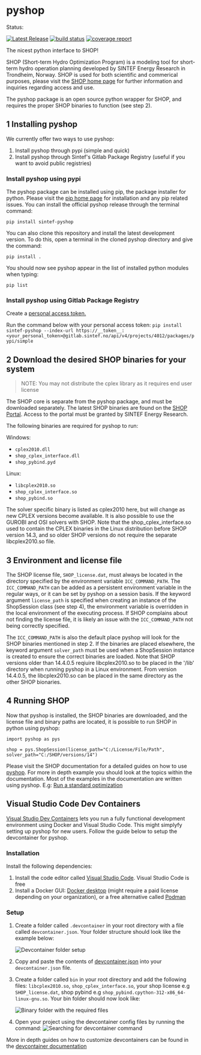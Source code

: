# pyshop

Status:

[![Latest Release](https://gitlab.sintef.no/energy/shop/pyshop/-/badges/release.svg)](https://gitlab.sintef.no/energy/shop/pyshop/-/releases)
[![build status](https://gitlab.sintef.no/energy/shop/pyshop/badges/main/pipeline.svg?key_text=main)](https://gitlab.sintef.no/energy/shop/pyshop/-/commits/main)
[![coverage report](https://gitlab.sintef.no/energy/shop/pyshop/badges/main/coverage.svg)](https://gitlab.sintef.no/energy/shop/pyshop/-/commits/main)

The nicest python interface to SHOP!

SHOP (Short-term Hydro Optimization Program) is a modeling tool for short-term hydro operation planning developed by SINTEF Energy Research in Trondheim, Norway. SHOP is used for both scientific and commerical purposes, please visit the [SHOP home page](https://www.sintef.no/en/software/shop/) for further information and inquiries regarding access and use.

The pyshop package is an open source python wrapper for SHOP, and requires the proper SHOP binaries to function (see step 2).

## 1 Installing pyshop

We currently offer two ways to use pyshop:

1. Install pyshop through pypi (simple and quick)
2. Install pyshop through Sintef's Gitlab Package Registry (useful if you want to avoid public registries)

### Install pyshop using pypi

The pyshop package can be installed using pip, the package installer for python. Please visit the [pip home page](https://pip.pypa.io/en/stable/) for installation and any pip related issues. You can install the official pyshop release through the terminal command:

`pip install sintef-pyshop`

You can also clone this repository and install the latest development version. To do this, open a terminal in the cloned pyshop directory and give the command:

`pip install .`

You should now see pyshop appear in the list of installed python modules when typing:

`pip list`

### Install pyshop using Gitlab Package Registry

Create a [personal access token.](https://gitlab.sintef.no/help/user/profile/personal_access_tokens)

Run the command below with your personal access token:
`pip install sintef-pyshop --index-url https://__token__:<your_personal_token>@gitlab.sintef.no/api/v4/projects/4012/packages/pypi/simple`

## 2 Download the desired SHOP binaries for your system

> NOTE: You may not distribute the cplex library as it requires end user license

The SHOP core is separate from the pyshop package, and must be downloaded separately. The latest SHOP binaries are found on the [SHOP Portal](https://shop.sintef.energy/files/). Access to the portal must be granted by SINTEF Energy Research.

The following binaries are required for pyshop to run:

Windows:

- `cplex2010.dll`
- `shop_cplex_interface.dll`
- `shop_pybind.pyd`

Linux:

- `libcplex2010.so`
- `shop_cplex_interface.so`
- `shop_pybind.so`

The solver specific binary is listed as cplex2010 here, but will change as new CPLEX versions become available. It is also possible to use the GUROBI and OSI solvers with SHOP. Note that the shop_cplex_interface.so used to contain the CPLEX binaries in the Linux distribution before SHOP version 14.3, and so older SHOP versions do not require the separate libcplex2010.so file.

## 3 Environment and license file

The SHOP license file, `SHOP_license.dat`, must always be located in the directory specified by the environment variable `ICC_COMMAND_PATH`. The `ICC_COMMAND_PATH` can be added as a persistent environment variable in the regular ways, or it can be set by pyshop on a session basis. If the keyword argument `license_path` is specified when creating an instance of the ShopSession class (see step 4), the environment variable is overridden in the local environment of the executing process. If SHOP complains about not finding the license file, it is likely an issue with the `ICC_COMMAND_PATH` not being correctly specified.

The `ICC_COMMAND_PATH` is also the default place pyshop will look for the SHOP binaries mentioned in step 2. If the binaries are placed elsewhere, the keyword argument `solver_path` must be used when a ShopSession instance is created to ensure the correct binaries are loaded. Note that SHOP versions older than 14.4.0.5 reqiuire libcplex2010.so to be placed in the '/lib' directory when running pyshop in a Linux environment. From version 14.4.0.5, the libcplex2010.so can be placed in the same directory as the other SHOP bionaries.

## 4 Running SHOP

Now that pyshop is installed, the SHOP binaries are downloaded, and the license file and binary paths are located, it is possible to run SHOP in python using pyshop:

    import pyshop as pys

    shop = pys.ShopSession(license_path="C:/License/File/Path", solver_path="C:/SHOP/versions/14")

Please visit the SHOP documentation for a detailed guides on how to use [pyshop](https://docs.shop.sintef.energy/examples/pyshop/pyshop.html).
For more in depth example you should look at the topics within the documentation.
Most of the examples in the documentation are written using pyshop. E.g: [Run a standard optimization](https://docs.shop.sintef.energy/examples/best_profit/best_profit_basic.html#run-a-standard-optimization)

## Visual Studio Code Dev Containers

[Visual Studio Dev Containers](https://code.visualstudio.com/docs/devcontainers/containers) lets you run a fully functional development environment using Docker and Visual Studio Code. This might simplyfy setting up pyshop for new users. Follow the guide below to setup the devcontainer for pyshop.

### Installation

Install the following dependencies:

1. Install the code editor called [Visual Studio Code](https://code.visualstudio.com/Download). Visual Studio Code is free
2. Install a Docker GUI: [Docker desktop](https://www.docker.com/products/docker-desktop/) (might require a paid license depending on your organization), or a free alternative called [Podman](https://podman.io/)

### Setup

1. Create a folder called `.devcontainer` in your root directory with a file called `devcontainer.json`. Your folder structure should look like the example below:

   ![Devcontainer folder setup](docs/images/devcontainer-folder.png)

2. Copy and paste the contents of [devcontainer.json](.devcontainer/devcontainer.json) into your `devcontainer.json` file.
3. Create a folder called `bin` in your root directory and add the following files: `libcplex2010.so`, `shop_cplex_interface.so`, your shop license e.g `SHOP_license.dat`, shop pybind e.g `shop_pybind.cpython-312-x86_64-linux-gnu.so`. Your bin folder should now look like:

   ![Binary folder with the required files](docs/images/bin-folder.png)

4. Open your project using the devcontainer config files by running the command:
   ![Searching for devcontainer command](docs/images/dev-containers-reopen.png)

More in depth guides on how to customize devcontainers can be found in the [devcontainer documentation](https://code.visualstudio.com/docs/devcontainers/create-dev-container)
